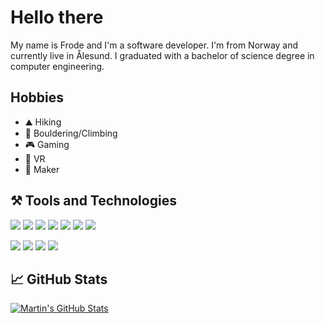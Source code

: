 # Hello there
My name is Frode and I'm a software developer. I'm from Norway and currently live in Ålesund. I graduated with a bachelor of science degree in computer engineering.

## Hobbies
* :mountain: Hiking
* :climbing: Bouldering/Climbing
* :video_game: Gaming
* :goggles: VR
* :robot: Maker

## :hammer_and_pick: Tools and Technologies
![](https://img.shields.io/badge/OS-Linux-informational?style=flat&logo=linux&logoColor=white&color=238636)
![](https://img.shields.io/badge/Code-JavaScript-informational?style=flat&logo=javascript&logoColor=white&color=238636)
![](https://img.shields.io/badge/Code-Vue-informational?style=flat&logo=vue.js&logoColor=white&color=238636)
![](https://img.shields.io/badge/Code-Python-informational?style=flat&logo=python&logoColor=white&color=238636)
![](https://img.shields.io/badge/Code-MySQL-informational?style=flat&logo=mysql&logoColor=white&color=238636)
![](https://img.shields.io/badge/Code-Java-informational?style=flat&logo=java&logoColor=white&color=238636)
![](https://img.shields.io/badge/Code-Spring_boot-informational?style=flat&logo=spring-boot&logoColor=white&color=238636)
<!--![](https://img.shields.io/badge/Code-Shell_script-informational?style=flat&logo=bash&logoColor=white&color=238636)-->
![](https://img.shields.io/badge/Tools-Proxmox-informational?style=flat&logo=proxmox&logoColor=white&color=238636)
![](https://img.shields.io/badge/Tools-NPM-informational?style=flat&logo=npm&logoColor=white&color=238636)
![](https://img.shields.io/badge/Shell-Bash-informational?style=flat&logo=gnu-bash&logoColor=white&color=238636)
![](https://img.shields.io/badge/Cloud-Digital_Ocean-informational?style=flat&logo=digitalocean&logoColor=white&color=238636)

## &#x1f4c8; GitHub Stats

<!--<a href="https://github.com/MartinHeinz/frodekp">
  <img align="center" src="https://github-readme-stats.vercel.app/api/top-langs/?username=frodekp&hide=java,html,tex&title_color=ffffff&text_color=c9cacc&icon_color=2bbc8a&bg_color=1d1f21&langs_count=3" />
</a>-->

<a href="https://github.com/MartinHeinz/frodekp">
  <img align="center" src="https://github-readme-stats.vercel.app/api?username=frodekp&show_icons=true&line_height=27&count_private=true&title_color=ffffff&text_color=c9cacc&icon_color=2bbc8a&bg_color=1d1f21" alt="Martin's GitHub Stats" />
</a>

<!--

#238636

**frodekp/frodekp** is a ✨ _special_ ✨ repository because its `README.md` (this file) appears on your GitHub profile.

Here are some ideas to get you started:

- 🔭 I’m currently working on ...
- 🌱 I’m currently learning ...
- 👯 I’m looking to collaborate on ...
- 🤔 I’m looking for help with ...
- 💬 Ask me about ...
- 📫 How to reach me: ...
- 😄 Pronouns: ...
- ⚡ Fun fact: ...
-->
